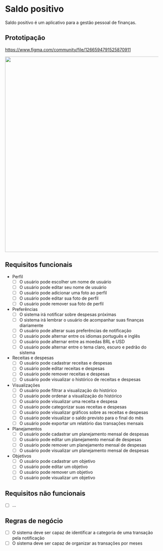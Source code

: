 # Saldo positivo

Saldo positivo é um aplicativo para a gestão pessoal de finanças.

## Prototipação

https://www.figma.com/community/file/1266594791525870911

<img src="https://github.com/Pedro-Emanuel/saldo-positivo/assets/32993157/54283f4b-d9df-41c6-82c5-ef4c7f22a80f" width="636" height="641" />

## Requisitos funcionais
- Perfil
  - [ ] O usuário pode escolher um nome de usuário
  - [ ] O usuário pode editar seu nome de usuário
  - [ ] O usuário pode adicionar uma foto ao perfil
  - [ ] O usuário pode editar sua foto de perfil
  - [ ] O usuário pode remover sua foto de perfil
- Preferências
  - [ ] O sistema irá notificar sobre despesas próximas
  - [ ] O sistema irá lembrar o usuário de acompanhar suas finanças diariamente
  - [ ] O usuário pode alterar suas preferências de notificação
  - [ ] O usuário pode alternar entre os idiomas português e inglês
  - [ ] O usuário pode alternar entre as moedas BRL e USD
  - [ ] O usuário pode alternar entre o tema claro, escuro e pedrão do sistema
- Receitas e despesas
  - [ ] O usuário pode cadastrar receitas e despesas
  - [ ] O usuário pode editar receitas e despesas
  - [ ] O usuário pode remover receitas e despesas
  - [ ] O usuário pode visualizar o histórico de receitas e despesas
- Visualizações
  - [ ] O usuário pode filtrar a visualização do histórico
  - [ ] O usuário pode ordenar a visualização do histórico
  - [ ] O usuário pode visualizar uma receita e despesa
  - [ ] O usuário pode categorizar suas receitas e despesas
  - [ ] O usuário pode visualizar gráficos sobre as receitas e despesas
  - [ ] O usuário pode visualizar o saldo previsto para o final do mês
  - [ ] O usuário pode exportar um relatório das transações mensais
- Planejamentos
  - [ ] O usuário pode cadastrar um planejamento mensal de despesas
  - [ ] O usuário pode editar um planejamento mensal de despesas
  - [ ] O usuário pode remover um planejamento mensal de despesas
  - [ ] O usuário pode visualizar um planejamento mensal de despesas
- Objetivos
  - [ ] O usuário pode cadastrar um objetivo
  - [ ] O usuário pode editar um objetivo
  - [ ] O usuário pode remover um objetivo
  - [ ] O usuário pode visualizar um objetivo
## Requisitos não funcionais
  - [ ] ...
## Regras de negócio
  - [ ] O sistema deve ser capaz de identificar a categoria de uma transação pela notificação
  - [ ] O sistema deve ser capaz de organizar as transações por meses
